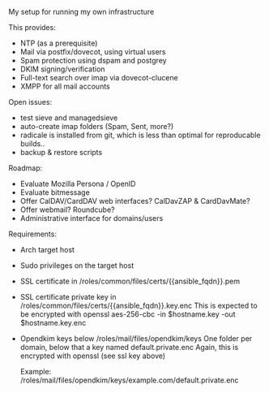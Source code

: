 My setup for running my own infrastructure

This provides:

- NTP (as a prerequisite)
- Mail via postfix/dovecot, using virtual users
- Spam protection using dspam and postgrey
- DKIM signing/verification
- Full-text search over imap via dovecot-clucene
- XMPP for all mail accounts

Open issues:

- test sieve and managedsieve
- auto-create imap folders (Spam, Sent, more?)
- radicale is installed from git, which is less than optimal for reproducable builds..
- backup & restore scripts

Roadmap:

- Evaluate Mozilla Persona / OpenID
- Evaluate bitmessage
- Offer CalDAV/CardDAV web interfaces?
  CalDavZAP & CardDavMate?
- Offer webmail?
  Roundcube?
- Administrative interface for domains/users

Requirements:

- Arch target host
- Sudo privileges on the target host
- SSL certificate in /roles/common/files/certs/{{ansible_fqdn}}.pem
- SSL certificate private key in /roles/common/files/certs/{{ansible_fqdn}}.key.enc
  This is expected to be encrypted with
  openssl aes-256-cbc -in $hostname.key -out $hostname.key.enc

- Opendkim keys below /roles/mail/files/opendkim/keys
  One folder per domain, below that a key named default.private.enc
  Again, this is encrypted with openssl (see ssl key above)

  Example:
  /roles/mail/files/opendkim/keys/example.com/default.private.enc
